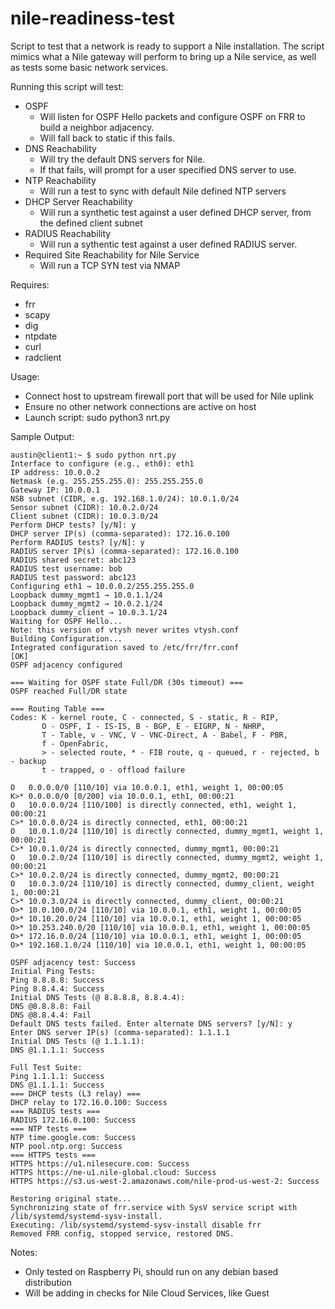 # nile-readiness-test
Script to test that a network is ready to support a Nile installation.  The script mimics what a Nile gateway will perform to bring up a Nile service, as well as tests some basic network services.

Running this script will test:
- OSPF
  - Will listen for OSPF Hello packets and configure OSPF on FRR to build a neighbor adjacency.
  - Will fall back to static if this fails.
- DNS Reachability
  - Will try the default DNS servers for Nile.
  - If that fails, will prompt for a user specified DNS server to use.
- NTP Reachability
  - Will run a test to sync with default Nile defined NTP servers
- DHCP Server Reachability
  - Will run a synthetic test against a user defined DHCP server, from the defined client subnet
- RADIUS Reachability
  - Will run a sythentic test against a user defined RADIUS server.
- Required Site Reachability for Nile Service
  - Will run a TCP SYN test via NMAP

Requires:
- frr
- scapy
- dig
- ntpdate
- curl
- radclient

Usage:  
- Connect host to upstream firewall port that will be used for Nile uplink
- Ensure no other network connections are active on host
- Launch script:  sudo python3 nrt.py

Sample Output:
```
austin@client1:~ $ sudo python nrt.py
Interface to configure (e.g., eth0): eth1
IP address: 10.0.0.2
Netmask (e.g. 255.255.255.0): 255.255.255.0
Gateway IP: 10.0.0.1
NSB subnet (CIDR, e.g. 192.168.1.0/24): 10.0.1.0/24
Sensor subnet (CIDR): 10.0.2.0/24
Client subnet (CIDR): 10.0.3.0/24
Perform DHCP tests? [y/N]: y
DHCP server IP(s) (comma-separated): 172.16.0.100
Perform RADIUS tests? [y/N]: y
RADIUS server IP(s) (comma-separated): 172.16.0.100
RADIUS shared secret: abc123
RADIUS test username: bob
RADIUS test password: abc123
Configuring eth1 → 10.0.0.2/255.255.255.0
Loopback dummy_mgmt1 → 10.0.1.1/24
Loopback dummy_mgmt2 → 10.0.2.1/24
Loopback dummy_client → 10.0.3.1/24
Waiting for OSPF Hello...
Note: this version of vtysh never writes vtysh.conf
Building Configuration...
Integrated configuration saved to /etc/frr/frr.conf
[OK]
OSPF adjacency configured

=== Waiting for OSPF state Full/DR (30s timeout) ===
OSPF reached Full/DR state

=== Routing Table ===
Codes: K - kernel route, C - connected, S - static, R - RIP,
       O - OSPF, I - IS-IS, B - BGP, E - EIGRP, N - NHRP,
       T - Table, v - VNC, V - VNC-Direct, A - Babel, F - PBR,
       f - OpenFabric,
       > - selected route, * - FIB route, q - queued, r - rejected, b - backup
       t - trapped, o - offload failure

O   0.0.0.0/0 [110/10] via 10.0.0.1, eth1, weight 1, 00:00:05
K>* 0.0.0.0/0 [0/200] via 10.0.0.1, eth1, 00:00:21
O   10.0.0.0/24 [110/100] is directly connected, eth1, weight 1, 00:00:21
C>* 10.0.0.0/24 is directly connected, eth1, 00:00:21
O   10.0.1.0/24 [110/10] is directly connected, dummy_mgmt1, weight 1, 00:00:21
C>* 10.0.1.0/24 is directly connected, dummy_mgmt1, 00:00:21
O   10.0.2.0/24 [110/10] is directly connected, dummy_mgmt2, weight 1, 00:00:21
C>* 10.0.2.0/24 is directly connected, dummy_mgmt2, 00:00:21
O   10.0.3.0/24 [110/10] is directly connected, dummy_client, weight 1, 00:00:21
C>* 10.0.3.0/24 is directly connected, dummy_client, 00:00:21
O>* 10.0.100.0/24 [110/10] via 10.0.0.1, eth1, weight 1, 00:00:05
O>* 10.10.20.0/24 [110/10] via 10.0.0.1, eth1, weight 1, 00:00:05
O>* 10.253.240.0/20 [110/10] via 10.0.0.1, eth1, weight 1, 00:00:05
O>* 172.16.0.0/24 [110/10] via 10.0.0.1, eth1, weight 1, 00:00:05
O>* 192.168.1.0/24 [110/10] via 10.0.0.1, eth1, weight 1, 00:00:05

OSPF adjacency test: Success
Initial Ping Tests:
Ping 8.8.8.8: Success
Ping 8.8.4.4: Success
Initial DNS Tests (@ 8.8.8.8, 8.8.4.4):
DNS @8.8.8.8: Fail
DNS @8.8.4.4: Fail
Default DNS tests failed. Enter alternate DNS servers? [y/N]: y
Enter DNS server IP(s) (comma-separated): 1.1.1.1
Initial DNS Tests (@ 1.1.1.1):
DNS @1.1.1.1: Success

Full Test Suite:
Ping 1.1.1.1: Success
DNS @1.1.1.1: Success
=== DHCP tests (L3 relay) ===
DHCP relay to 172.16.0.100: Success
=== RADIUS tests ===
RADIUS 172.16.0.100: Success
=== NTP tests ===
NTP time.google.com: Success
NTP pool.ntp.org: Success
=== HTTPS tests ===
HTTPS https://u1.nilesecure.com: Success
HTTPS https://ne-u1.nile-global.cloud: Success
HTTPS https://s3.us-west-2.amazonaws.com/nile-prod-us-west-2: Success

Restoring original state...
Synchronizing state of frr.service with SysV service script with /lib/systemd/systemd-sysv-install.
Executing: /lib/systemd/systemd-sysv-install disable frr
Removed FRR config, stopped service, restored DNS.
```

Notes:
- Only tested on Raspberry Pi, should run on any debian based distribution
- Will be adding in checks for Nile Cloud Services, like Guest
